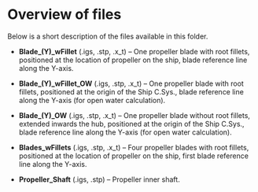 # Overview of files

Below is a short description of the files available in this folder.

- **Blade_(Y)_wFillet** (.igs, .stp, .x_t) – One propeller blade with root fillets, positioned at the location of propeller on the ship, blade reference line along the Y-axis.
- **Blade_(Y)_wFillet_OW** (.igs, .stp, .x_t) – One propeller blade with root fillets, positioned at the origin of the Ship C.Sys., blade reference line along the Y-axis (for open water calculation).

- **Blade_(Y)_OW** (.igs, .stp, .x_t) – One propeller blade without root fillets, extended inwards the hub, positioned at the origin of the Ship C.Sys., blade reference line along the Y-axis (for open water calculation).

- **Blades_wFillets** (.igs, .stp, .x_t) – Four propeller blades with root fillets, positioned at the location of propeller on the ship, first blade reference line along the Y-axis.

- **Propeller_Shaft** (.igs, .stp) – Propeller inner shaft.
